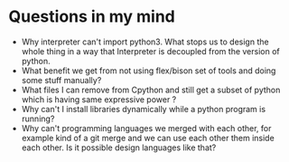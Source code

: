 # Questions in my mind

- Why interpreter can't import python3. What stops us to design the whole thing in a way that Interpreter is decoupled from the version of python.
- What benefit we get from not using flex/bison set of tools and doing some stuff manually?
- What files I can remove from Cpython and still get a subset of python which is having same expressive power ?
- Why can't I install libraries dynamically while a python program is running?
- Why can't programming languages we merged with each other, for example kind of a git merge and we can use each other them inside each other. Is it possible design languages like that?

